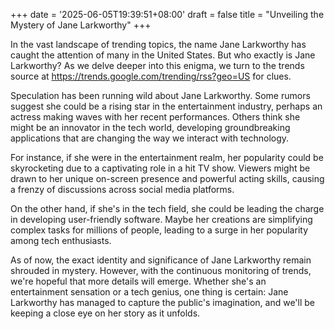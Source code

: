 +++
date = '2025-06-05T19:39:51+08:00'
draft = false
title = "Unveiling the Mystery of Jane Larkworthy"
+++

In the vast landscape of trending topics, the name Jane Larkworthy has caught the attention of many in the United States. But who exactly is Jane Larkworthy? As we delve deeper into this enigma, we turn to the trends source at https://trends.google.com/trending/rss?geo=US for clues.

Speculation has been running wild about Jane Larkworthy. Some rumors suggest she could be a rising star in the entertainment industry, perhaps an actress making waves with her recent performances. Others think she might be an innovator in the tech world, developing groundbreaking applications that are changing the way we interact with technology.

For instance, if she were in the entertainment realm, her popularity could be skyrocketing due to a captivating role in a hit TV show. Viewers might be drawn to her unique on-screen presence and powerful acting skills, causing a frenzy of discussions across social media platforms.

On the other hand, if she's in the tech field, she could be leading the charge in developing user-friendly software. Maybe her creations are simplifying complex tasks for millions of people, leading to a surge in her popularity among tech enthusiasts.

As of now, the exact identity and significance of Jane Larkworthy remain shrouded in mystery. However, with the continuous monitoring of trends, we're hopeful that more details will emerge. Whether she's an entertainment sensation or a tech genius, one thing is certain: Jane Larkworthy has managed to capture the public's imagination, and we'll be keeping a close eye on her story as it unfolds.